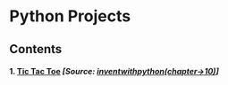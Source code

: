 # Python Projects #
## Contents ##
#### 1. [Tic Tac Toe](https://github.com/akashdiphazra/Journey_to_Python/blob/main/Projects/Tic_Tac_Toe.py)  *[Source: [inventwithpython(chapter->10)](https://inventwithpython.com/chapter10.html)]* 

